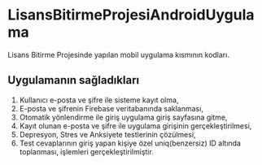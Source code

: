 # LisansBitirmeProjesiAndroidUygulama
Lisans Bitirme Projesinde yapılan mobil uygulama kısmının kodları.

## Uygulamanın sağladıkları

1) Kullanıcı e-posta ve şifre ile sisteme kayıt olma,
2) E-posta ve şifrenin Firebase veritabanında saklanması,
3) Otomatik yönlendirme ile giriş uygulama giriş sayfasına gitme,
4) Kayıt olunan e-posta ve şifre ile uygulama girişinin gerçekleştirilmesi,
5) Depresyon, Stres ve Anksiyete testlerinin çözülmesi,
6) Test cevaplarının giriş yapan kişiye özel uniq(benzersiz) ID altında toplanması,
   işlemleri gerçekleştirilmiştir.
